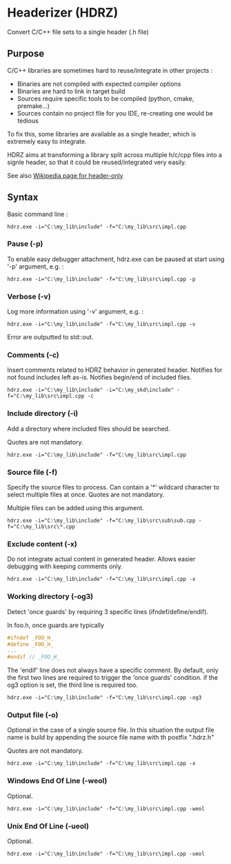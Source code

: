 # Headerizer (HDRZ)

Convert C/C++ file sets to a single header (.h file)

## Purpose

C/C++ libraries are sometimes hard to reuse/integrate in other projects :
  - Binaries are not compiled with expected compiler options
  - Binaries are hard to link in target build
  - Sources require specific tools to be compiled (python, cmake, premake...)
  - Sources contain no project file for you IDE, re-creating one would be tedious
  
To fix this, some libraries are available as a single header, which is extremely easy to integrate.
  
HDRZ aims at transforming a library split across multiple h/c/cpp files into a signle header, so that it could be reused/integrated very easily.

See also [Wikipedia page for header-only](https://en.wikipedia.org/wiki/Header-only)

## Syntax
Basic command line :

`hdrz.exe -i="C:\my_lib\include" -f="C:\my_lib\src\impl.cpp`

### Pause (-p)

To enable easy debugger attachment, hdrz.exe can be paused at start using '-p' argument, e.g. :

`hdrz.exe -i="C:\my_lib\include" -f="C:\my_lib\src\impl.cpp -p`

### Verbose (-v)

Log more information using '-v' argument, e.g. :

`hdrz.exe -i="C:\my_lib\include" -f="C:\my_lib\src\impl.cpp -v`

Error are outputted to std::out.

### Comments (-c)

Insert comments related to HDRZ behavior in generated header.
Notifies for not found includes left as-is.
Notifies begin/end of included files.

`hdrz.exe -i="C:\my_lib\include" -i="C:\my_skd\include" -f="C:\my_lib\src\impl.cpp -c`

### Include directory (-i)

Add a directory where included files should be searched.

Quotes are not mandatory.

`hdrz.exe -i="C:\my_lib\include" -f="C:\my_lib\src\impl.cpp`

### Source file (-f)

Specify the source files to process.
Can contain a '*' wildcard character to select multiple files at once.
Quotes are not mandatory.

Multiple files can be added using this argument.

`hdrz.exe -i="C:\my_lib\include" -f="C:\my_lib\src\sub\sub.cpp -f="C:\my_lib\src\*.cpp`

### Exclude content (-x)

Do not integrate actual content in generated header.
Allows easier debugging with keeping comments only.

`hdrz.exe -i="C:\my_lib\include" -f="C:\my_lib\src\impl.cpp -x`

### Working directory (-og3)

Detect 'once guards' by requiring 3 specific lines (ifndef/define/endif).

In foo.h, once guards are typically
```cpp
#ifndef _FOO_H_
#define _FOO_H_
...
#endif // _FOO_H_
```
The 'endif' line does not always have a specific comment. By default, only the first two lines are required to trigger the 'once guards' condition. if the og3 option is set, the third line is required too.

`hdrz.exe -i="C:\my_lib\include" -f="C:\my_lib\src\impl.cpp -og3`

### Output file (-o)

Optional in the case of a single source file. In this situation the output file name is build by appending the source file name with th postfix ".hdrz.h"

Quotes are not mandatory.

`hdrz.exe -i="C:\my_lib\include" -f="C:\my_lib\src\impl.cpp -x`

### Windows End Of Line (-weol)

Optional.

`hdrz.exe -i="C:\my_lib\include" -f="C:\my_lib\src\impl.cpp -weol`

### Unix End Of Line (-ueol)

Optional.

`hdrz.exe -i="C:\my_lib\include" -f="C:\my_lib\src\impl.cpp -ueol`

